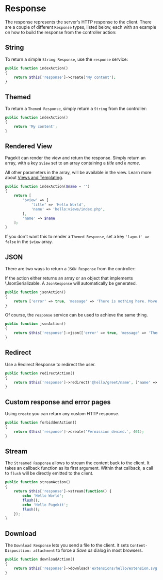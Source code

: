 # Response
The response represents the server's HTTP response to the client. There are a couple of different `Response` types, listed below, each with an example on how to build the response from the controller action:

## String
To return a simple `String Response`, use the `response` service:

```php
public function indexAction()
{
    return $this['response']->create('My content');
}
```

## Themed
To return a `Themed Response`, simply return a `String` from the controller:

```php
public function indexAction()
{
    return 'My content';
}
```

## Rendered View
Pagekit can render the view and return the response. Simply return an array, with a key `$view` set to an array containing a _title_ and a _name_.

All other parameters in the array, will be available in the view. Learn more about [Views and Templating](views-templating.md).

```php
public function indexAction($name = '')
{
    return [
        '$view' => [
            'title' => 'Hello World',
            'name' => 'hello:views/index.php',
        ],
        'name' => $name
    ];
}
```

If you don't want this to render a `Themed Response`, set a key `'layout' => false` in the `$view` array.

## JSON
There are two ways to return a `JSON Response` from the controller:

If the action either returns an array or an object that implements \JsonSerializable. A `JsonResponse` will automatically be generated.

```php
public function jsonAction()
{
    return ['error' => true, 'message' => 'There is nothing here. Move along.'];
}
```

Of course, the `response` service can be used to achieve the same thing.

```php
public function jsonAction()
{    
    return $this['response']->json(['error' => true, 'message' => 'There is nothing here. Move along.']);
}
```

## Redirect
Use a Redirect Response to redirect the user.

```php
public function redirectAction()
{
    return $this['response']->redirect('@hello/greet/name', ['name' => 'Someone']);
}
```

## Custom response and error pages
Using `create` you can return any custom HTTP response.

```php
public function forbiddenAction()
{
    return $this['response']->create('Permission denied.', 401);
}
```

## Stream
The `Streamed Response` allows to stream the content back to the client. It takes an callback function as its first argument. Within that callback, a call to `flush` will be directly emitted to the client.

```php
public function streamAction()
{
    return $this['response']->stream(function() {
        echo 'Hello World';
        flush();
        echo 'Hello Pagekit';
        flush();
    });
}
```

## Download
The `Download Response` lets you send a file to the client. It sets `Content-Disposition: attachment` to force a _Save as_ dialog in most browsers.

```php
public function downloadAction()
{
    return $this['response']->download('extensions/hello/extension.svg');
}
```
